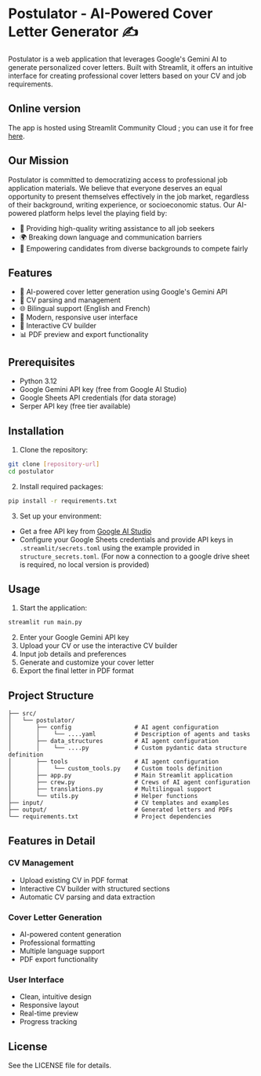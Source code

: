 # Postulator - AI-Powered Cover Letter Generator ✍️

Postulator is a web application that leverages Google's Gemini AI to generate personalized cover letters. Built with Streamlit, it offers an intuitive interface for creating professional cover letters based on your CV and job requirements.

## Online version

The app is hosted using Streamlit Community Cloud ; you can use it for free [here](https://postulator.streamlit.app/).

## Our Mission

Postulator is committed to democratizing access to professional job application materials. We believe that everyone deserves an equal opportunity to present themselves effectively in the job market, regardless of their background, writing experience, or socioeconomic status. Our AI-powered platform helps level the playing field by:

- 🎯 Providing high-quality writing assistance to all job seekers
- 🌍 Breaking down language and communication barriers
- 💪 Empowering candidates from diverse backgrounds to compete fairly

## Features

- 🤖 AI-powered cover letter generation using Google's Gemini API
- 📄 CV parsing and management
- 🌐 Bilingual support (English and French)
- 🎨 Modern, responsive user interface
- 📝 Interactive CV builder
- 📊 PDF preview and export functionality

## Prerequisites

- Python 3.12
- Google Gemini API key (free from Google AI Studio)
- Google Sheets API credentials (for data storage)
- Serper API key (free tier available)

## Installation

1. Clone the repository:
```bash
git clone [repository-url]
cd postulator
```

2. Install required packages:
```bash
pip install -r requirements.txt
```

3. Set up your environment:
- Get a free API key from [Google AI Studio](https://aistudio.google.com/app/apikey)
- Configure your Google Sheets credentials and provide API keys in `.streamlit/secrets.toml` using the example provided in `structure_secrets.toml`. (For now a connection to a google drive sheet is required, no local version is provided)

## Usage

1. Start the application:
```bash
streamlit run main.py
```

2. Enter your Google Gemini API key
3. Upload your CV or use the interactive CV builder
4. Input job details and preferences
5. Generate and customize your cover letter
6. Export the final letter in PDF format

## Project Structure

```
├── src/
│   └── postulator/
│       ├── config                  # AI agent configuration
│       │    └── ....yaml           # Description of agents and tasks
│       ├── data_structures         # AI agent configuration
│       │    └── ....py             # Custom pydantic data structure definition
│       ├── tools                   # AI agent configuration
│       │    └── custom_tools.py    # Custom tools definition
│       ├── app.py                  # Main Streamlit application
│       ├── crew.py                 # Crews of AI agent configuration
│       ├── translations.py         # Multilingual support
│       └── utils.py                # Helper functions
├── input/                          # CV templates and examples
├── output/                         # Generated letters and PDFs
└── requirements.txt                # Project dependencies
```

## Features in Detail

### CV Management
- Upload existing CV in PDF format
- Interactive CV builder with structured sections
- Automatic CV parsing and data extraction

### Cover Letter Generation
- AI-powered content generation
- Professional formatting
- Multiple language support
- PDF export functionality

### User Interface
- Clean, intuitive design
- Responsive layout
- Real-time preview
- Progress tracking

## License

See the LICENSE file for details.